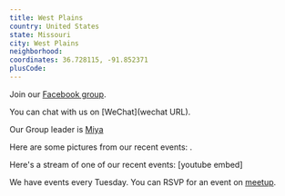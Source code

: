 ```yaml
---
title: West Plains
country: United States
state: Missouri
city: West Plains
neighborhood: 
coordinates: 36.728115, -91.852371
plusCode:
---
```

Join our [Facebook group](https://www.facebook.com/groups/free.code.camp.west.plains.missouri).

You can chat with us on [WeChat](wechat URL).

Our Group leader is [Miya](freecodecamp.org/miya)

Here are some pictures from our recent events:
![]().

Here's a stream of one of our recent events:
[youtube embed]

We have events every Tuesday. You can RSVP for an event on [meetup](meetupurl).
